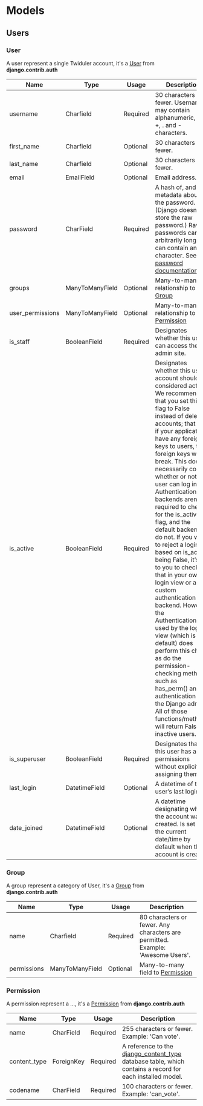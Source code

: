 # Models


## Users

### User <a name="users-user"></a>

A user represent a single Twiduler account, it's a [User](https://docs.djangoproject.com/fr/1.8/ref/contrib/auth/#user-model) from **django.contrib.auth**

Name | Type | Usage | Description
-----|------|-------|------------
username | Charfield | Required | 30 characters or fewer. Usernames may contain alphanumeric, _, @, +, . and - characters.
first_name | Charfield | Optional | 30 characters or fewer. 
last_name | Charfield | Optional | 30 characters or fewer.
email | EmailField | Optional | Email address.
password | CharField | Required | A hash of, and metadata about, the password. (Django doesn't store the raw password.) Raw passwords can be arbitrarily long and can contain any character. See the [password documentation](https://docs.djangoproject.com/en/1.9/topics/auth/passwords/).
groups | ManyToManyField | Optional | Many-to-many relationship to [Group](#users-group)
user_permissions | ManyToManyField | Optional | Many-to-many relationship to [Permission](#users-permission)
is_staff | BooleanField | Required | Designates whether this user can access the admin site.
is_active | BooleanField | Required | Designates whether this user account should be considered active. We recommend that you set this flag to False instead of deleting accounts; that way, if your applications have any foreign keys to users, the foreign keys won’t break. This doesn’t necessarily control whether or not the user can log in. Authentication backends aren’t required to check for the is_active flag, and the default backends do not. If you want to reject a login based on is_active being False, it’s up to you to check that in your own login view or a custom authentication backend. However, the AuthenticationForm used by the login() view (which is the default) does perform this check, as do the permission-checking methods such as has_perm() and the authentication in the Django admin. All of those functions/methods will return False for inactive users.
is_superuser | BooleanField | Required | Designates that this user has all permissions without explicitly assigning them.
last_login | DatetimeField | Optional | A datetime of the user’s last login.
date_joined | DatetimeField | Optional | A datetime designating when the account was created. Is set to the current date/time by default when the account is created.


### Group <a name="users-group"></a>

A group represent a category of User, it's a [Group](https://docs.djangoproject.com/en/1.8/ref/contrib/auth/#group-model) from **django.contrib.auth**

Name | Type | Usage | Description
-----|------|-------|------------
name | Charfield | Required | 80 characters or fewer. Any characters are permitted. Example: 'Awesome Users'.
permissions | ManyToManyField | Optional | Many-to-many field to [Permission](#users-permission)

### Permission <a name="users-permission"></a>

A permission represent a ..., it's a [Permission](https://docs.djangoproject.com/en/1.8/ref/contrib/auth/#django.contrib.auth.models.Permission) from **django.contrib.auth**

Name | Type | Usage | Description
-----|------|-------|------------
name | CharField | Required | 255 characters or fewer. Example: 'Can vote'.
content_type | ForeignKey | Required | A reference to the [django_content_type](https://docs.djangoproject.com/en/1.8/ref/contrib/contenttypes/#the-contenttype-model) database table, which contains a record for each installed model.
codename | CharField | Required | 100 characters or fewer. Example: 'can_vote'.
